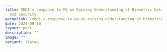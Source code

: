 ```yaml
---
title: MDDI's response to PQ on Raising Understanding of Biometric Data Usage
  and Security
permalink: /mddi-s-response-to-pq-on-raising-understanding-of-biometric-data-usage-and-security/
date: 2024-09-10
layout: post
description: ""
image: ""
variant: tiptap
---
```

